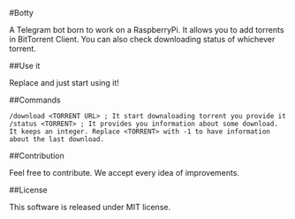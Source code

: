 #Botty

A Telegram bot born to work on a RaspberryPi. It allows you to add torrents in BitTorrent Client. You can also check downloading status of whichever torrent. 

##Use it

Replace <TOKEN> and just start using it!

##Commands
```
/download <TORRENT URL> ; It start downaloading torrent you provide it
/status <TORRENT> ; It provides you information about some download. It keeps an integer. Replace <TORRENT> with -1 to have information about the last download.

```

##Contribution

Feel free to contribute. We accept every idea of improvements.

##License

This software is released under MIT license.





